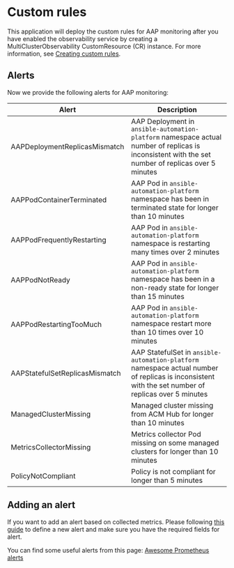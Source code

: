 # Custom rules

This application will deploy the custom rules for AAP monitoring after you have enabled the observability service by creating a MultiClusterObservability CustomResource (CR) instance. For more information, see [Creating custom rules](https://access.redhat.com/documentation/en-us/red_hat_advanced_cluster_management_for_kubernetes/2.4/html/observability/observing-environments-intro#creating-custom-rules).

## Alerts

Now we provide the following alerts for AAP monitoring:

Alert | Description
---  | ------
AAPDeploymentReplicasMismatch | AAP Deployment in `ansible-automation-platform` namespace actual number of replicas is inconsistent with the set number of replicas over 5 minutes
AAPPodContainerTerminated | AAP Pod in `ansible-automation-platform` namespace has been in terminated state for longer than 10 minutes
AAPPodFrequentlyRestarting | AAP Pod in `ansible-automation-platform` namespace is restarting many times over 2 minutes
AAPPodNotReady | AAP Pod in `ansible-automation-platform` namespace has been in a non-ready state for longer than 15 minutes
AAPPodRestartingTooMuch | AAP Pod in `ansible-automation-platform` namespace restart more than 10 times over 10 minutes
AAPStatefulSetReplicasMismatch | AAP StatefulSet in `ansible-automation-platform` namespace actual number of replicas is inconsistent with the set number of replicas over 5 minutes
ManagedClusterMissing | Managed cluster missing from ACM Hub for longer than 10 minutes
MetricsCollectorMissing | Metrics collector Pod missing on some managed clusters for longer than 10 minutes
PolicyNotCompliant | Policy is not compliant for longer than 5 minutes

## Adding an alert

If you want to add an alert based on collected metrics. Please following [this guide](https://github.com/stolostron/sre-doc/blob/main/guides/how-to-define-alert.md) to define a new alert and make sure you have the required fields for alert.

You can find some useful alerts from this page: [Awesome Prometheus alerts](https://awesome-prometheus-alerts.grep.to/rules.html)
